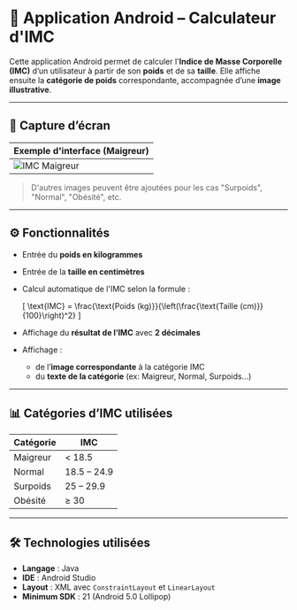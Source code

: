 # 📱 Application Android – Calculateur d'IMC

Cette application Android permet de calculer l'**Indice de Masse Corporelle (IMC)** d’un utilisateur à partir de son **poids** et de sa **taille**. Elle affiche ensuite la **catégorie de poids** correspondante, accompagnée d’une **image illustrative**.

---

## 📸 Capture d’écran

| Exemple d'interface (Maigreur) |
|--------------------------------|
| ![IMC Maigreur](./screenshots/imc_maigreur.png) |

> D'autres images peuvent être ajoutées pour les cas "Surpoids", "Normal", "Obésité", etc.

---

## ⚙️ Fonctionnalités

- Entrée du **poids en kilogrammes**
- Entrée de la **taille en centimètres**
- Calcul automatique de l'IMC selon la formule :

  \[
  \text{IMC} = \frac{\text{Poids (kg)}}{\left(\frac{\text{Taille (cm)}}{100}\right)^2}
  \]

- Affichage du **résultat de l’IMC** avec **2 décimales**
- Affichage :
  - de l’**image correspondante** à la catégorie IMC
  - du **texte de la catégorie** (ex: Maigreur, Normal, Surpoids…)

---

## 📊 Catégories d’IMC utilisées

| Catégorie     | IMC           |
|---------------|----------------|
| Maigreur      | < 18.5         |
| Normal        | 18.5 – 24.9    |
| Surpoids      | 25 – 29.9      |
| Obésité       | ≥ 30           |

---

## 🛠️ Technologies utilisées

- **Langage** : Java
- **IDE** : Android Studio
- **Layout** : XML avec `ConstraintLayout` et `LinearLayout`
- **Minimum SDK** : 21 (Android 5.0 Lollipop)



